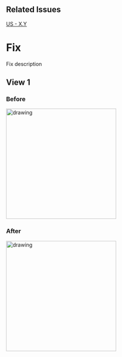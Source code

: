 <!-- All US Link must be Link link-->
## Related Issues
<!-- You must include the link of Jira Issue -->
[US - X.Y]()

# Fix

<!-- Explain what you did, everyone can read this section -->

Fix description

<!-- If this is a Design Fix, it must include a "before" and an "after" --> 

<!-- Update all title by the name of View -->
## View 1

### Before
<!-- Put a screenshot here with a width of 300 px -->
<img src="" alt="drawing" width="300" /> 

### After
<img src="" alt="drawing" width="300" /> 

